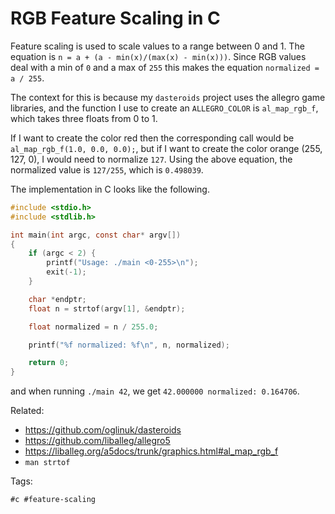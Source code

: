 # RGB Feature Scaling in C

Feature scaling is used to scale values to a range between 0 and 1. The
equation is `n = a + (a - min(x)/(max(x) - min(x)))`. Since RGB values
deal with a min of `0` and a max of `255` this makes the equation
`normalized = a / 255`.

The context for this is because my `dasteroids` project uses the allegro
game libraries, and the function I use to create an `ALLEGRO_COLOR` is
`al_map_rgb_f`, which takes three floats from 0 to 1.

If I want to create the color red then the corresponding call would be
`al_map_rgb_f(1.0, 0.0, 0.0);`, but if I want to create the color orange
(255, 127, 0), I would need to normalize `127`. Using the above equation,
the normalized value is `127/255`, which is `0.498039`.

The implementation in C looks like the following.

```C
#include <stdio.h>
#include <stdlib.h>

int main(int argc, const char* argv[])
{
	if (argc < 2) {
		printf("Usage: ./main <0-255>\n");
		exit(-1);
	}

	char *endptr;
	float n = strtof(argv[1], &endptr);

	float normalized = n / 255.0;

	printf("%f normalized: %f\n", n, normalized);

	return 0;
}
```

and when running `./main 42`, we get `42.000000 normalized: 0.164706`.

Related:

* <https://github.com/oglinuk/dasteroids>
* <https://github.com/liballeg/allegro5>
* <https://liballeg.org/a5docs/trunk/graphics.html#al_map_rgb_f>
* `man strtof`

Tags:

	#c #feature-scaling
